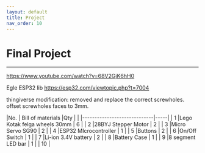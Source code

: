 ```yaml
---
layout: default
title: Project
nav_order: 10
---
```


# Final Project
---

https://www.youtube.com/watch?v=68V2GjK6hH0

Egle ESP32 lib https://esp32.com/viewtopic.php?t=7004





thingiverse modification: removed and replace the correct screwholes. offset screwholes faces to 3mm. 

|No. |   Bill of materials         |Qty  |
|    |-----------------------------|-----|
|  1 |Lego Kotak felga wheels 30mm |  6  |
|  2 |28BYJ Stepper Motor          |  2  |
|  3 |Micro Servo SG90             |  2  |
|  4 |ESP32 MIcrocontroller        |  1  |
|  5 |Buttons                      |  2  |
|  6 |On/Off Switch                |  1  |
|  7 |Li-ion 3.4V battery          |  2  |
|  8 |Battery Case                 |  1  |
|  9 |8 segment LED bar            |  1  |
| 10 | 